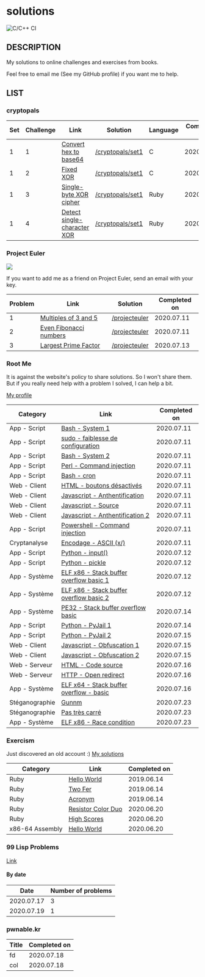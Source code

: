 # solutions

![C/C++ CI](https://github.com/TanguyAndreani/solutions/workflows/C/C++%20CI/badge.svg)

## DESCRIPTION

My solutions to online challenges and exercises from books.

Feel free to email me (See my GitHub profile) if you want me to help.

## LIST

### cryptopals

|Set|Challenge|Link|Solution|Language|Completed on|
| - | ------- | -- | ------ | ------ | ---------- |
|1|1|[Convert hex to base64](https://cryptopals.com/sets/1/challenges/1)|[/cryptopals/set1](https://github.com/TanguyAndreani/solutions/tree/master/cryptopals/set1)|C|2020.07.10|
|1|2|[Fixed XOR](https://cryptopals.com/sets/1/challenges/2)|[/cryptopals/set1](https://github.com/TanguyAndreani/solutions/tree/master/cryptopals/set1)|C|2020.07.11|
|1|3|[Single-byte XOR cipher](https://cryptopals.com/sets/1/challenges/3)|[/cryptopals/set1](https://github.com/TanguyAndreani/solutions/tree/master/cryptopals/set1)|Ruby|2020.07.12|
|1|4|[Detect single-character XOR](https://cryptopals.com/sets/1/challenges/4)|[/cryptopals/set1](https://github.com/TanguyAndreani/solutions/tree/master/cryptopals/set1)|Ruby|2020.07.13|

### Project Euler

![](https://projecteuler.net/profile/lmbdfn.png)

If you want to add me as a friend on Project Euler, send an email with your key.

|Problem|Link|Solution|Completed on|
| ------- | -- | ------ | ---------- |
|1|[Multiples of 3 and 5](https://projecteuler.net/problem=1)|[/projecteuler](https://github.com/TanguyAndreani/solutions/tree/master/projecteuler/)|2020.07.11|
|2|[Even Fibonacci numbers](https://projecteuler.net/problem=2)|[/projecteuler](https://github.com/TanguyAndreani/solutions/tree/master/projecteuler/)|2020.07.11|
|3|[Largest Prime Factor](https://projecteuler.net/problem=3)|[/projecteuler](https://github.com/TanguyAndreani/solutions/tree/master/projecteuler/)|2020.07.13|

### Root Me

It is against the website's policy to share solutions. So I won't share them. But if you really need help with a problem I solved, I can help a bit.

[My profile](https://www.root-me.org/lmbdfn)

|Category|Link|Completed on|
| ------- | ---------- | ------ |
|App - Script|[Bash - System 1](https://www.root-me.org/fr/Challenges/App-Script/ELF32-System-1)|2020.07.11|
|App - Script|[sudo - faiblesse de configuration](https://www.root-me.org/fr/Challenges/App-Script/sudo-faiblesse-de-configuration)|2020.07.11|
|App - Script|[Bash - System 2](https://www.root-me.org/fr/Challenges/App-Script/ELF32-System-2)|2020.07.11|
|App - Script|[Perl - Command injection](https://www.root-me.org/fr/Challenges/App-Script/Perl-Command-injection)|2020.07.11|
|App - Script|[Bash - cron](https://www.root-me.org/fr/Challenges/App-Script/Bash-cron)|2020.07.11|
|Web - Client|[HTML - boutons désactivés](https://www.root-me.org/fr/Challenges/Web-Client/HTML-boutons-desactives)|2020.07.11|
|Web - Client|[Javascript - Anthentification](https://www.root-me.org/fr/Challenges/Web-Client/Javascript-Authentification)|2020.07.11|
|Web - Client|[Javascript - Source](https://www.root-me.org/fr/Challenges/Web-Client/Javascript-Source)|2020.07.11|
|Web - Client|[Javascript - Anthentification 2](https://www.root-me.org/fr/Challenges/Web-Client/Javascript-Authentification-2)|2020.07.11|
|App - Script|[Powershell - Command injection](https://www.root-me.org/fr/Challenges/App-Script/Powershell-Command-injection)|2020.07.11|
|Cryptanalyse|[Encodage - ASCII (x/)](https://www.root-me.org/fr/Challenges/Cryptanalyse/Encodage-ASCII)|2020.07.11|
|App - Script|[Python - input()](https://www.root-me.org/fr/Challenges/App-Script/Python-input)|2020.07.12|
|App - Script|[Python - pickle](https://www.root-me.org/fr/Challenges/App-Script/Python-pickle)|2020.07.12|
|App - Système|[ELF x86 - Stack buffer overflow basic 1](https://www.root-me.org/fr/Challenges/App-Systeme/ELF-x86-Stack-buffer-overflow-basic-1)|2020.07.12|
|App - Système|[ELF x86 - Stack buffer overflow basic 2](https://www.root-me.org/fr/Challenges/App-Systeme/ELF-x86-Stack-buffer-overflow-basic-2)|2020.07.12|
|App - Système|[PE32 - Stack buffer overflow basic](https://www.root-me.org/fr/Challenges/App-Systeme/PE32-Stack-buffer-overflow-basic)|2020.07.14|
|App - Script|[Python - PyJail 1](https://www.root-me.org/fr/Challenges/App-Script/Python-PyJail-1)|2020.07.14|
|App - Script|[Python - PyJail 2](https://www.root-me.org/fr/Challenges/App-Script/Python-PyJail-2)|2020.07.15|
|Web - Client|[Javascript - Obfuscation 1](https://www.root-me.org/fr/Challenges/Web-Client/Javascript-Obfuscation-1)|2020.07.15|
|Web - Client|[Javascript - Obfuscation 2](https://www.root-me.org/fr/Challenges/Web-Client/Javascript-Obfuscation-2)|2020.07.15|
|Web - Serveur|[HTML - Code source](https://www.root-me.org/fr/Challenges/Web-Serveur/HTML-Code-source)|2020.07.16|
|Web - Serveur|[HTTP - Open redirect](https://www.root-me.org/fr/Challenges/Web-Serveur/HTTP-Open-redirect)|2020.07.16|
|App - Système|[ELF x64 - Stack buffer overflow - basic](https://www.root-me.org/fr/Challenges/App-Systeme/ELF-x64-Stack-buffer-overflow-basic)|2020.07.16|
|Stéganographie|[Gunnm](https://www.root-me.org/fr/Challenges/Steganographie/Gunnm)|2020.07.23|
|Stéganographie|[Pas très carré](https://www.root-me.org/fr/Challenges/Steganographie/Pas-tres-carre)|2020.07.23|
|App - Système|[ELF x86 - Race condition](https://www.root-me.org/fr/Challenges/App-Systeme/ELF-x86-Race-condition)|2020.07.23|

### Exercism

Just discovered an old account :) [My solutions](https://exercism.io/profiles/TanguyAndreani)

|Category|Link|Completed on|
| ------- | ---------- | ------ |
|Ruby|[Hello World](https://exercism.io/my/tracks/ruby)|2019.06.14|
|Ruby|[Two Fer](https://exercism.io/my/tracks/ruby)|2019.06.14|
|Ruby|[Acronym](https://exercism.io/my/tracks/ruby)|2019.06.14|
|Ruby|[Resistor Color Duo](https://exercism.io/my/tracks/ruby)|2020.06.20|
|Ruby|[High Scores](https://exercism.io/my/tracks/ruby)|2020.06.20|
|x86-64 Assembly|[Hello World](https://exercism.io/my/tracks/x86-64-assembly)|2020.06.20|

### 99 Lisp Problems

[Link](https://www.ic.unicamp.br/~meidanis/courses/mc336/2006s2/funcional/L-99_Ninety-Nine_Lisp_Problems.html)

#### By date

|Date|Number of problems|
| --- | --- |
|2020.07.17|3|
|2020.07.19|1|

### pwnable.kr

|Title|Completed on|
| ------- | ------ |
|fd|2020.07.18|
|col|2020.07.18|
